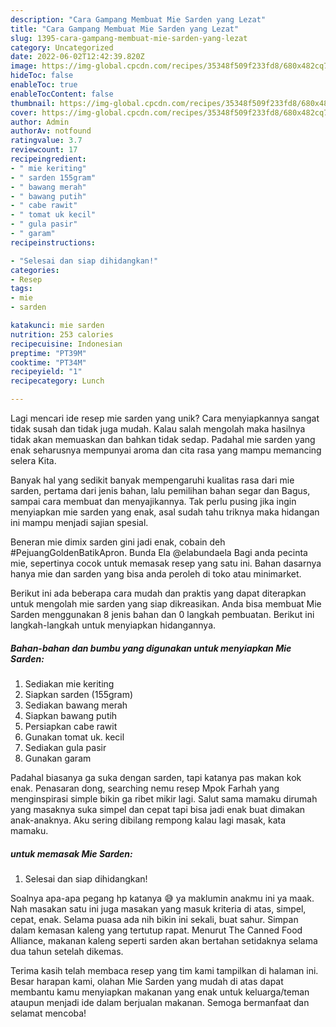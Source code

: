 ```yaml
---
description: "Cara Gampang Membuat Mie Sarden yang Lezat"
title: "Cara Gampang Membuat Mie Sarden yang Lezat"
slug: 1395-cara-gampang-membuat-mie-sarden-yang-lezat
category: Uncategorized
date: 2022-06-02T12:42:39.820Z
image: https://img-global.cpcdn.com/recipes/35348f509f233fd8/680x482cq70/mie-sarden-foto-resep-utama.jpg
hideToc: false
enableToc: true
enableTocContent: false
thumbnail: https://img-global.cpcdn.com/recipes/35348f509f233fd8/680x482cq70/mie-sarden-foto-resep-utama.jpg
cover: https://img-global.cpcdn.com/recipes/35348f509f233fd8/680x482cq70/mie-sarden-foto-resep-utama.jpg
author: Admin
authorAv: notfound
ratingvalue: 3.7
reviewcount: 17
recipeingredient:
- " mie keriting"
- " sarden 155gram"
- " bawang merah"
- " bawang putih"
- " cabe rawit"
- " tomat uk kecil"
- " gula pasir"
- " garam"
recipeinstructions:

- "Selesai dan siap dihidangkan!"
categories:
- Resep
tags:
- mie
- sarden

katakunci: mie sarden 
nutrition: 253 calories
recipecuisine: Indonesian
preptime: "PT39M"
cooktime: "PT34M"
recipeyield: "1"
recipecategory: Lunch

---
```





Lagi mencari ide resep mie sarden yang unik? Cara menyiapkannya sangat tidak susah dan tidak juga mudah. Kalau salah mengolah maka hasilnya tidak akan memuaskan dan bahkan tidak sedap. Padahal mie sarden yang enak seharusnya mempunyai aroma dan cita rasa yang mampu memancing selera Kita.





Banyak hal yang sedikit banyak mempengaruhi kualitas rasa dari mie sarden, pertama dari jenis bahan, lalu pemilihan bahan segar dan Bagus, sampai cara membuat dan menyajikannya. Tak perlu pusing jika ingin menyiapkan mie sarden yang enak,      asal sudah tahu triknya maka hidangan ini mampu menjadi sajian spesial.














Beneran mie dimix sarden gini jadi enak, cobain deh #PejuangGoldenBatikApron. Bunda Ela @elabundaela Bagi anda pecinta mie, sepertinya cocok untuk memasak resep yang satu ini. Bahan dasarnya hanya mie dan sarden yang bisa anda peroleh di toko atau minimarket.






Berikut ini ada beberapa cara mudah dan praktis yang dapat diterapkan untuk mengolah mie sarden yang siap dikreasikan. Anda bisa membuat Mie Sarden menggunakan 8 jenis bahan dan 0 langkah pembuatan. Berikut ini langkah-langkah untuk menyiapkan hidangannya.

<!--inarticleads1-->

##### Bahan-bahan dan bumbu yang digunakan untuk menyiapkan Mie Sarden:

1. Sediakan  mie keriting
1. Siapkan  sarden (155gram)
1. Sediakan  bawang merah
1. Siapkan  bawang putih
1. Persiapkan  cabe rawit
1. Gunakan  tomat uk. kecil
1. Sediakan  gula pasir
1. Gunakan  garam


Padahal biasanya ga suka dengan sarden, tapi katanya pas makan kok enak. Penasaran dong, searching nemu resep Mpok Farhah yang menginspirasi simple bikin ga ribet mikir lagi. Salut sama mamaku dirumah yang masaknya suka simpel dan cepat tapi bisa jadi enak buat dimakan anak-anaknya. Aku sering dibilang rempong kalau lagi masak, kata mamaku. 

<!--inarticleads2-->

#####  untuk memasak Mie Sarden:


1. Selesai dan siap dihidangkan!

Soalnya apa-apa pegang hp katanya 😅 ya maklumin anakmu ini ya maak. Nah masakan satu ini juga masakan yang masuk kriteria di atas, simpel, cepat, enak. Selama puasa ada nih bikin ini sekali, buat sahur. Simpan dalam kemasan kaleng yang tertutup rapat. Menurut The Canned Food Alliance, makanan kaleng seperti sarden akan bertahan setidaknya selama dua tahun setelah dikemas. 

Terima kasih telah membaca resep yang tim kami tampilkan di halaman ini. Besar harapan kami, olahan Mie Sarden yang mudah di atas dapat membantu kamu menyiapkan makanan yang enak untuk keluarga/teman ataupun menjadi ide dalam berjualan makanan. Semoga bermanfaat dan selamat mencoba!
